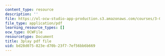 ```yaml
---
content_type: resource
description: ''
file: https://ol-ocw-studio-app-production.s3.amazonaws.com/courses/3-091sc-introduction-to-solid-state-chemistry-fall-2010/bd28d075823ed70b23f77ef56bb6b669_0oqHExM3_Ko.pdf
file_type: application/pdf
learning_resource_types: []
ocw_type: OCWFile
resourcetype: Document
title: 3play pdf file
uid: bd28d075-823e-d70b-23f7-7ef56bb6b669
---
```

